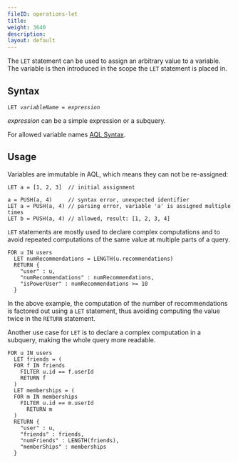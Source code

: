```yaml
---
fileID: operations-let
title: 
weight: 3640
description: 
layout: default
---
```

The `LET` statement can be used to assign an arbitrary value to a variable.
The variable is then introduced in the scope the `LET` statement is placed in.

## Syntax

<pre><code>LET <em>variableName</em> = <em>expression</em></code></pre>

*expression* can be a simple expression or a subquery.

For allowed variable names [AQL Syntax](../aql-fundamentals/fundamentals-syntax#names).

## Usage

Variables are immutable in AQL, which means they can not be re-assigned:

```aql
LET a = [1, 2, 3]  // initial assignment

a = PUSH(a, 4)     // syntax error, unexpected identifier
LET a = PUSH(a, 4) // parsing error, variable 'a' is assigned multiple times
LET b = PUSH(a, 4) // allowed, result: [1, 2, 3, 4]
```

`LET` statements are mostly used to declare complex computations and to avoid
repeated computations of the same value at multiple parts of a query.

```aql
FOR u IN users
  LET numRecommendations = LENGTH(u.recommendations)
  RETURN {
    "user" : u,
    "numRecommendations" : numRecommendations,
    "isPowerUser" : numRecommendations >= 10
  }
```

In the above example, the computation of the number of recommendations is
factored out using a `LET` statement, thus avoiding computing the value twice in
the `RETURN` statement.

Another use case for `LET` is to declare a complex computation in a subquery,
making the whole query more readable.

```aql
FOR u IN users
  LET friends = (
  FOR f IN friends 
    FILTER u.id == f.userId
    RETURN f
  )
  LET memberships = (
  FOR m IN memberships
    FILTER u.id == m.userId
      RETURN m
  )
  RETURN { 
    "user" : u, 
    "friends" : friends, 
    "numFriends" : LENGTH(friends), 
    "memberShips" : memberships 
  }
```
